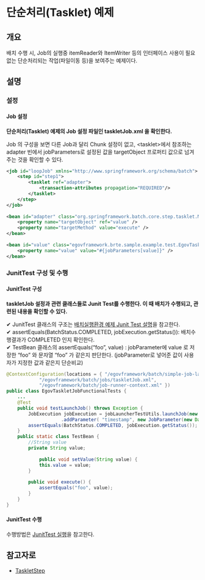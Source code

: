 # 단순처리(Tasklet) 예제

## 개요

배치 수행 시, Job의 실행중 itemReader와 ItemWriter 등의 인터페이스 사용이 필요없는 단순처리되는 작업(파일이동 등)을 보여주는 예제이다.

## 설명

### 설정

#### Job 설정

**단순처리(Tasklet) 예제의 Job 설정 파일인 taskletJob.xml 을 확인한다.**

Job 의 구성을 보면 다른 Job과 달리 Chunk 설정이 없고, \<tasklet>에서 참조하는 adapter 빈에서 jobParameters로 설정된 값을 targetObject 프로퍼티 값으로 넘겨주는 것을 확인할 수 있다.

```xml
<job id="loopJob" xmlns="http://www.springframework.org/schema/batch">
	<step id="step1">
		<tasklet ref="adapter">
			<transaction-attributes propagation="REQUIRED"/>
		</tasklet>
	</step>
</job>
 
<bean id="adapter" class="org.springframework.batch.core.step.tasklet.MethodInvokingTaskletAdapter">
	<property name="targetObject" ref="value" />
	<property name="targetMethod" value="execute" />
</bean>
 
<bean id="value" class="egovframework.brte.sample.example.test.EgovTaskletJobFunctionalTests$TestBean" scope="step">
	<property name="value" value="#{jobParameters[value]}" />
</bean>
```

### JunitTest 구성 및 수행

#### JunitTest 구성

**taskletJob 설정과 관련 클래스들로 Junit Test를 수행한다. 이 때 배치가 수행되고, 관련된 내용을 확인할 수 있다.**

✔ JunitTest 클래스의 구조는 [배치실행환경 예제 Junit Test 설명](./batch-example-run_junit_test.md)을 참고한다.   
✔ assertEquals(BatchStatus.COMPLETED, jobExecution.getStatus()): 배치수행결과가 COMPLETED 인지 확인한다.  
✔ TestBean 클래스의 assertEquals(“foo”, value) : jobParameter에 value 로 저장한 “foo” 와 문자열 “foo” 가 같은지 판단한다. (jobParameter로 넣어준 값이 사용자가 지정한 값과 같은지 단순비교)  

```java
@ContextConfiguration(locations = { "/egovframework/batch/simple-job-launcher-context.xml", 
			"/egovframework/batch/jobs/taskletJob.xml",
			"/egovframework/batch/job-runner-context.xml" })
public class EgovTaskletJobFunctionalTests {
	...
	@Test
	public void testLaunchJob() throws Exception {
		JobExecution jobExecution = jobLauncherTestUtils.launchJob(new JobParametersBuilder().addString("value", "foo")
					.addParameter( "timestamp", new JobParameter(new Date().getTime())).toJobParameters());
		assertEquals(BatchStatus.COMPLETED, jobExecution.getStatus());
	}
	public static class TestBean {
		//String value
		private String value;
 
       		public void setValue(String value) {
			this.value = value;
		}
 
		public void execute() {
			assertEquals("foo", value);
		}
	}
}
```

#### JunitTest 수행

수행방법은 [JunitTest 실행](https://www.egovframe.go.kr/wiki/doku.php?id=egovframework:dev2:tst:test_case#test_case_%EC%8B%A4%ED%96%89)을 참고한다.


## 참고자로

- [TaskletStep](./batch-core-step-taskletstep)

